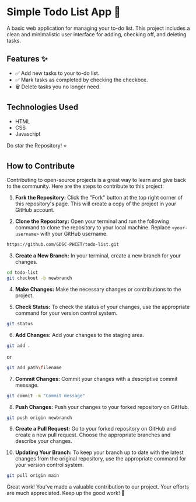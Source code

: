 # Simple Todo List App 📝

A basic web application for managing your to-do list. This project includes a clean and minimalistic user interface for adding, checking off, and deleting tasks.

## Features ✨

- ✅ Add new tasks to your to-do list.
- ✅ Mark tasks as completed by checking the checkbox.
- 🗑️ Delete tasks you no longer need.

## Technologies Used

- HTML
- CSS
- Javascript

Do star the Repository! ⭐

## How to Contribute

Contributing to open-source projects is a great way to learn and give back to the community. Here are the steps to contribute to this project:

1. **Fork the Repository:** Click the "Fork" button at the top right corner of this repository's page. This will create a copy of the project in your GitHub account.

2. **Clone the Repository:** Open your terminal and run the following command to clone the repository to your local machine. Replace `<your-username>` with your GitHub username.

```bash
https://github.com/GDSC-PHCET/todo-list.git 
```

3. **Create a New Branch:** In your terminal, create a new branch for your changes.

```bash
cd todo-list
git checkout -b newbranch
```
4. **Make Changes:** Make the necessary changes or contributions to the project.

5. **Check Status:** To check the status of your changes, use the appropriate command for your version control system.
```bash
git status
```
6. **Add Changes:** Add your changes to the staging area.
```bash
git add .
```
or
```bash
git add path\filename
```
7. **Commit Changes:** Commit your changes with a descriptive commit message.
```bash
git commit -m "Commit message"
```
8. **Push Changes:** Push your changes to your forked repository on GitHub.
```bash
git push origin newbranch
```
9. **Create a Pull Request:** Go to your forked repository on GitHub and create a new pull request. Choose the appropriate branches and describe your changes.

10. **Updating Your Branch:** To keep your branch up to date with the latest changes from the original repository, use the appropriate command for your version control system.
```bash
git pull origin main
```


Great work! You've made a valuable contribution to our project. Your efforts are much appreciated. Keep up the good work! 🙌

